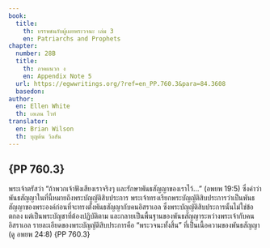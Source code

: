 ```yaml
---
book:
  title:
    th: บรรพชนกับผู้เผยพระวจนะ เล่ม 3
    en: Patriarchs and Prophets
chapter:
  number: 28B
  title:
    th: ภาคผนวก ง
    en: Appendix Note 5
  url: https://egwwritings.org/?ref=en_PP.760.3&para=84.3608
  basedon:
author:
  en: Ellen White
  th: เอเลน ไวท์
translator:
  en: Brian Wilson
  th: บุญต้น วิลสัน
---
```

<!--
Appendix Schedule
1 = ก
2 = ข
3 = ค
4 = ฆ
5 = ง
6 = จ
7 = ฉ
8 = ช
9 = ซ
10 = ฌ
-->

## {PP 760.3}

พระเจ้าตรัสว่า “ถ้าพวกเจ้าฟังเสียงเราจริงๆ และรักษาพันธสัญญาของเราไว้...” (อพยพ 19:5) ซึ่งคำว่าพันธสัญญาในที่นี้หมายถึงพระบัญญัติสิบประการ พระเจ้าทรงเรียกพระบัญญัติสิบประการว่าเป็นพันธสัญญาของพระองค์ก่อนที่จะทรงตั้งพันธสัญญากับคนอิสราเอล ซึ่งพระบัญญัติสิบประการนั้นไม่ใช่ข้อตกลง แต่เป็นพระบัญชาที่ต้องปฏิบัติตาม และกลายเป็นพื้นฐานของพันธสัญญาระหว่างพระเจ้ากับคนอิสราเอล รายละเอียดของพระบัญญัติสิบประการคือ “พระวจนะทั้งสิ้น” ที่เป็นเนื้อความของพันธสัญญา (ดู อพยพ 24:8) {PP 760.3}